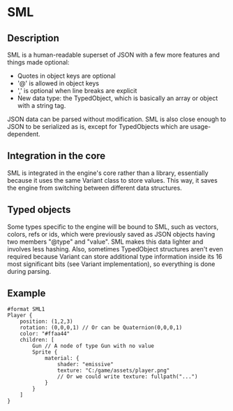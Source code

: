 SML
=======

Description
--------------

SML is a human-readable superset of JSON with a few more features and things made optional:
- Quotes in object keys are optional
- '@' is allowed in object keys
- ',' is optional when line breaks are explicit
- New data type: the TypedObject, which is basically an array or object with a string tag.

JSON data can be parsed without modification.
SML is also close enough to JSON to be serialized as is, except for TypedObjects which are usage-dependent.


Integration in the core
------------------------

SML is integrated in the engine's core rather than a library,
essentially because it uses the same Variant class to store values.
This way, it saves the engine from switching between different data structures.


Typed objects
-------------

Some types specific to the engine will be bound to SML, such as vectors, colors, refs or ids,
which were previously saved as JSON objects having two members "@type" and "value".
SML makes this data lighter and involves less hashing.
Also, sometimes TypedObject structures aren't even required because Variant can store additional type information inside its 16 most significant bits (see Variant implementation), so everything is done during parsing.


Example
---------

	#format SML1
	Player {
		position: (1,2,3)
		rotation: (0,0,0,1) // Or can be Quaternion(0,0,0,1)
		color: "#ffaa44"
		children: [
			Gun // A node of type Gun with no value
			Sprite {
				material: {
					shader: "emissive"
					texture: "C:/game/assets/player.png"
					// Or we could write texture: fullpath("...")
				}
			}
		]
	}
